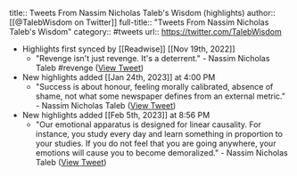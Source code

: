title:: Tweets From Nassim Nicholas Taleb's Wisdom (highlights)
author:: [[@TalebWisdom on Twitter]]
full-title:: "Tweets From Nassim Nicholas Taleb's Wisdom"
category:: #tweets
url:: https://twitter.com/TalebWisdom

- Highlights first synced by [[Readwise]] [[Nov 19th, 2022]]
	- "Revenge isn't just revenge. It's a deterrent." - Nassim Nicholas Taleb #revenge ([View Tweet](https://twitter.com/TalebWisdom/status/1477154461500035072))
- New highlights added [[Jan 24th, 2023]] at 4:00 PM
	- "Success is about honour, feeling morally calibrated, absence of shame, not what some newspaper defines from an external metric." - Nassim Nicholas Taleb ([View Tweet](https://twitter.com/TalebWisdom/status/1617745113828020225))
- New highlights added [[Feb 5th, 2023]] at 8:56 PM
	- "Our emotional apparatus is designed for linear causality. For instance, you study every day and learn something in proportion to your studies. If you do not feel that you are going anywhere, your emotions will cause you to become demoralized." - Nassim Nicholas Taleb ([View Tweet](https://twitter.com/TalebWisdom/status/1622157568419270656))
